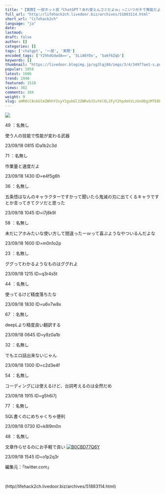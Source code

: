 ```yaml
---
title: "【実際】一部ネット民「ChatGPT？あれ使えんゴミだよｗ」←こいつガチで無能だよな‥‥賢者はこう使ってるんだぞ？→"
full_url: "http://lifehack2ch.livedoor.biz/archives/51883114.html"
short_url: "lifehack2ch"
language: "ja"
date: 
lastmod: 
draft: false
author: []
categories: []
tags: ['chatgpt', '一部', '実際']
encoded_tags: ['Y2hhdGdwdA==', '5LiA6YOo', '5a6f6Zqb']
keywords: []
thumbnail: "https://livedoor.blogimg.jp/sg3lqj86/imgs/3/4/349f7ae1-s.png"
popular: 1058
latest: 1606
trend: 1948
featured: 1510
views: 382
comments: 184
weight: 9
slug: aHR0cC8vbGlmZWhhY2syY2gubGl2ZWRvb3IuYml6L2FyY2hpdmVzLzUxODgzMTE0Lmh0bWw=
---
```


![](https://livedoor.blogimg.jp/sg3lqj86/imgs/3/4/349f7ae1-s.png)

<div> <p></p> <p class='t_name'>49 ：名無し</p> <p class='r4'>使う人の技能で性能が変わる武器 </p><p>23/09/18 0815 IDa1b2c3d</p> <p class='t_name'>71 ：名無し</p> <p class='r4'>作業量と速度だよ </p><p>23/09/18 1430 ID=e4f5g6h</p> <p class='t_name'>36 ：名無し</p> <p class='r4'>五条悟はなんのキャラクターですかって聞いたら鬼滅の刃に出てくるキャラですとか言ってきてクソだと思った </p><p>23/09/18 1045 ID=i7j8k9l</p> <p class='t_name'>58 ：名無し</p> <p class='r4'>未だにアホみたいな使い方して間違ったーｗって喜ぶようなやついるんだよな </p><p>23/09/18 1600 ID=m0n1o2p</p> <p class='t_name'>23 ：名無し</p> <p class='r4'>ググってわかるようなものはググれよ </p><p>23/09/18 1215 ID=q3r4s5t</p> <p class='t_name'>44 ：名無し</p> <p class='r4'>使ってるけど精度落ちたな </p><p>23/09/18 1830 ID=u6v7w8x</p> <p class='t_name'>67 ：名無し</p> <p class='r4'>deepLより精度良い翻訳する </p><p>23/09/18 0645 ID=y9z0a1b</p> <p class='t_name'>32 ：名無し</p> <p class='r4'>でもエロ話出来ないじゃん </p><p>23/09/18 1300 ID=c2d3e4f</p> <p class='t_name'>54 ：名無し</p> <p class='r4'>コーディングには使えるけど、台詞考えるのは全然だめ </p><p>23/09/18 1915 ID=g5h6i7j</p> <p class='t_name'>77 ：名無し</p> <p class='r4'>SQL書くのにめちゃくちゃ便利 </p><p>23/09/18 0730 ID=k8l9m0n</p> <p class='t_name'>48 ：名無し</p> <p class='r2'>文章作らせるのにお手軽で良い <a href='https//www.amazon.co.jp/dp/B0CBD77Q6Y/?tag=nishiky24-22' target='_blank'><img src='https//m.media-amazon.com/images/I/41N1cNfPjFL._SL500_.jpg' alt='B0CBD77Q6Y' border='0'></a> </p><p>23/09/18 1545 ID=o1p2q3r</p> <p class='p_url'>編集元：「twitter.com」</p> <br clear='all'></div>

(http//lifehack2ch.livedoor.biz/archives/51883114.html)

